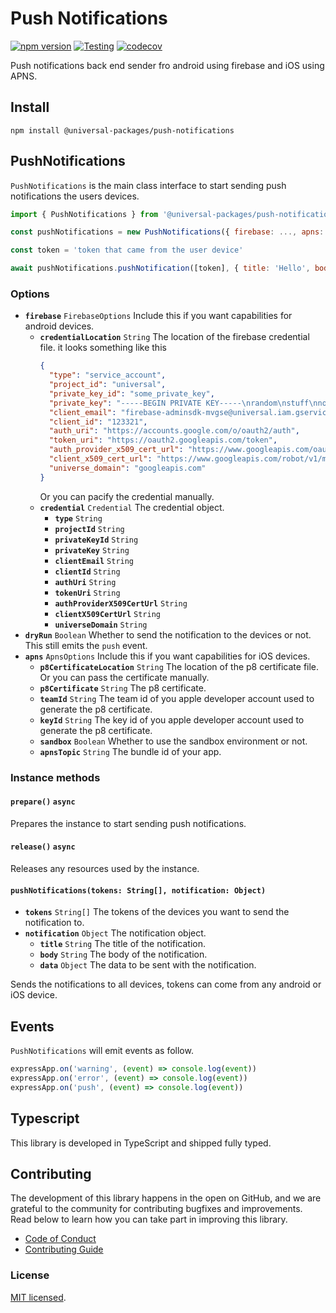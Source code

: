 # Push Notifications

[![npm version](https://badge.fury.io/js/@universal-packages%2Fpush-notifications.svg)](https://www.npmjs.com/package/@universal-packages/push-notifications)
[![Testing](https://github.com/universal-packages/universal-push-notifications/actions/workflows/testing.yml/badge.svg)](https://github.com/universal-packages/universal-push-notifications/actions/workflows/testing.yml)
[![codecov](https://codecov.io/gh/universal-packages/universal-push-notifications/branch/main/graph/badge.svg?token=CXPJSN8IGL)](https://codecov.io/gh/universal-packages/universal-push-notifications)

Push notifications back end sender fro android using firebase and iOS using APNS.

## Install

```shell
npm install @universal-packages/push-notifications
```

## PushNotifications

`PushNotifications` is the main class interface to start sending push notifications the users devices.

```js
import { PushNotifications } from '@universal-packages/push-notifications'

const pushNotifications = new PushNotifications({ firebase: ..., apns: ... })

const token = 'token that came from the user device'

await pushNotifications.pushNotification([token], { title: 'Hello', body: 'World' })

```

### Options

- **`firebase`** `FirebaseOptions`
  Include this if you want capabilities for android devices.
  - **`credentialLocation`** `String`
    The location of the firebase credential file. it looks something like this
    ```json
    {
      "type": "service_account",
      "project_id": "universal",
      "private_key_id": "some_private_key",
      "private_key": "-----BEGIN PRIVATE KEY-----\nrandom\nstuff\nnonetheless\nrandom\nstuff\nnonetheless\n-----END PRIVATE KEY-----\n",
      "client_email": "firebase-adminsdk-mvgse@universal.iam.gserviceaccount.com",
      "client_id": "123321",
      "auth_uri": "https://accounts.google.com/o/oauth2/auth",
      "token_uri": "https://oauth2.googleapis.com/token",
      "auth_provider_x509_cert_url": "https://www.googleapis.com/oauth2/v1/certs",
      "client_x509_cert_url": "https://www.googleapis.com/robot/v1/metadata/x509/firebase-adminsdk-mvgse%universal.iam.gserviceaccount.com",
      "universe_domain": "googleapis.com"
    }
    ```
    Or you can pacify the credential manually.
  - **`credential`** `Credential`
    The credential object.
    - **`type`** `String`
    - **`projectId`** `String`
    - **`privateKeyId`** `String`
    - **`privateKey`** `String`
    - **`clientEmail`** `String`
    - **`clientId`** `String`
    - **`authUri`** `String`
    - **`tokenUri`** `String`
    - **`authProviderX509CertUrl`** `String`
    - **`clientX509CertUrl`** `String`
    - **`universeDomain`** `String`
- **`dryRun`** `Boolean`
  Whether to send the notification to the devices or not. This still emits the `push` event.
- **`apns`** `ApnsOptions`
  Include this if you want capabilities for iOS devices.
  - **`p8CertificateLocation`** `String`
    The location of the p8 certificate file. Or you can pass the certificate manually.
  - **`p8Certificate`** `String`
    The p8 certificate.
  - **`teamId`** `String`
    The team id of you apple developer account used to generate the p8 certificate.
  - **`keyId`** `String`
    The key id of you apple developer account used to generate the p8 certificate.
  - **`sandbox`** `Boolean`
    Whether to use the sandbox environment or not.
  - **`apnsTopic`** `String`
    The bundle id of your app.

### Instance methods

#### **`prepare()`** **`async`**

Prepares the instance to start sending push notifications.

#### **`release()`** **`async`**

Releases any resources used by the instance.

#### **`pushNotifications(tokens: String[], notification: Object)`**

- **`tokens`** `String[]`
  The tokens of the devices you want to send the notification to.
- **`notification`** `Object`
  The notification object.
  - **`title`** `String`
    The title of the notification.
  - **`body`** `String`
    The body of the notification.
  - **`data`** `Object`
    The data to be sent with the notification.

Sends the notifications to all devices, tokens can come from any android or iOS device.

## Events

`PushNotifications` will emit events as follow.

```js
expressApp.on('warning', (event) => console.log(event))
expressApp.on('error', (event) => console.log(event))
expressApp.on('push', (event) => console.log(event))
```

## Typescript

This library is developed in TypeScript and shipped fully typed.

## Contributing

The development of this library happens in the open on GitHub, and we are grateful to the community for contributing bugfixes and improvements. Read below to learn how you can take part in improving this library.

- [Code of Conduct](./CODE_OF_CONDUCT.md)
- [Contributing Guide](./CONTRIBUTING.md)

### License

[MIT licensed](./LICENSE).
